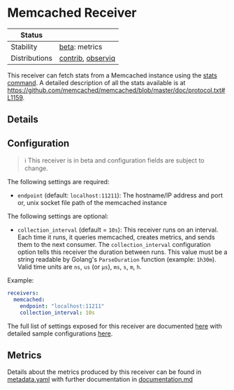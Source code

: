 # Memcached Receiver

<!-- status autogenerated section -->
| Status        |           |
| ------------- |-----------|
| Stability     | [beta]: metrics   |
| Distributions | [contrib], [observiq] |

[beta]: https://github.com/open-telemetry/opentelemetry-collector#beta
[contrib]: https://github.com/open-telemetry/opentelemetry-collector-releases/tree/main/distributions/otelcol-contrib
[observiq]: https://github.com/observIQ/observiq-otel-collector
<!-- end autogenerated section -->

This receiver can fetch stats from a Memcached instance using the [stats
command](https://github.com/memcached/memcached/wiki/Commands#statistics). A
detailed description of all the stats available is at
https://github.com/memcached/memcached/blob/master/doc/protocol.txt#L1159.

## Details

## Configuration

> :information_source: This receiver is in beta and configuration fields are subject to change.

The following settings are required:

- `endpoint` (default: `localhost:11211`): The hostname/IP address and port or, unix socket file path of the memcached instance

The following settings are optional:

- `collection_interval` (default = `10s`): This receiver runs on an interval.
Each time it runs, it queries memcached, creates metrics, and sends them to the
next consumer. The `collection_interval` configuration option tells this
receiver the duration between runs. This value must be a string readable by
Golang's `ParseDuration` function (example: `1h30m`). Valid time units are
`ns`, `us` (or `µs`), `ms`, `s`, `m`, `h`.

Example:

```yaml
receivers:
  memcached:
    endpoint: "localhost:11211"
    collection_interval: 10s
```

The full list of settings exposed for this receiver are documented [here](./config.go)
with detailed sample configurations [here](./testdata/config.yaml).

## Metrics

Details about the metrics produced by this receiver can be found in [metadata.yaml](./metadata.yaml) with further documentation in [documentation.md](./documentation.md)

